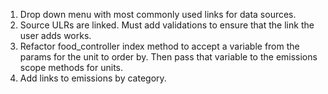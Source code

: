 1. Drop down menu with most commonly used links for data sources.
2. Source ULRs are linked. Must add validations to ensure that the link the user adds works.
3. Refactor food_controller index method to accept a variable from the params for the unit to order by. Then pass that variable to the emissions scope methods for units.
4. Add links to emissions by category.
